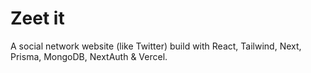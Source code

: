 # Zeet it

A social network website (like Twitter) build with React, Tailwind, Next, Prisma, MongoDB, NextAuth & Vercel.
